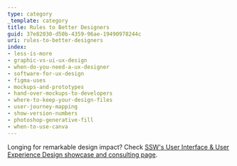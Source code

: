 ```yaml
---
type: category
_template: category
title: Rules to Better Designers
guid: 37e82030-d50b-4359-96ae-19490978244c
uri: rules-to-better-designers
index:
- less-is-more
- graphic-vs-ui-ux-design
- when-do-you-need-a-ux-designer
- software-for-ux-design
- figma-uses
- mockups-and-prototypes
- hand-over-mockups-to-developers
- where-to-keep-your-design-files
- user-journey-mapping
- show-version-numbers
- photoshop-generative-fill
- when-to-use-canva
---
```


Longing for remarkable design impact? Check [SSW's User Interface & User Experience Design showcase and consulting page](https://www.ssw.com.au/consulting/ui-ux-design).
